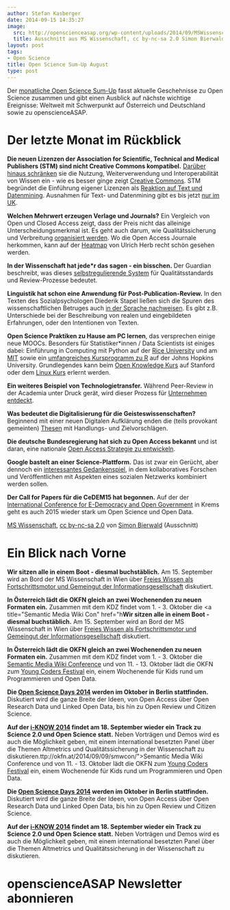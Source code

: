 ```yaml
---
author: Stefan Kasberger
date: 2014-09-15 14:35:27
image:
  src: http://openscienceasap.org/wp-content/uploads/2014/09/MSWissenschaft-580x321.jpg
  title: Ausschnitt aus MS Wissenschaft, cc by-nc-sa 2.0 Simon Bierwald
layout: post
tags:
- Open Science
title: Open Science Sum-Up August
type: post
---
```


Der [monatliche Open Science Sum-Up](http://openscienceasap.org/social/monthly-sum-up/) fasst aktuelle Geschehnisse zu Open Science zusammen und gibt einen Ausblick auf nächste wichtige Ereignisse: Weltweit mit Schwerpunkt auf Österreich und Deutschland sowie zu openscienceASAP.

# Der letzte Monat im Rückblick

**Die neuen Lizenzen der Association for Scientific, Technical and Medical Publishers (STM) sind nicht Creative Commons kompatibel.** [Darüber hinaus schränken](http://www.plos.org/global-coalition-of-access-to-research-science-and-education-organizations-calls-on-stm-to-withdraw-new-model-licenses/) sie die Nutzung, Weiterverwendung und Interoperabilität von Wissen ein - wie es besser ginge zeigt [Creative Commons](https://www.mysciencework.com/news/11561/a-creative-commons-guide-to-sharing-your-science). STM begründet die Einführung eigener Lizenzen als [Reaktion auf Text und Datenmining](http://www.stm-assoc.org/open-access-licensing/). Ausnahmen für Text- und Datenmining gibt es bis jetzt [nur im UK](http://blogs.lse.ac.uk/impactofsocialsciences/2014/06/04/the-right-to-read-is-the-right-to-mine-tdm/).

**Welchen Mehrwert erzeugen Verlage und Journals?** Ein Vergleich von Open und Closed Access zeigt, dass der Preis nicht das alleinige Unterscheidungsmerkmal ist. Es geht auch darum, wie Qualitätssicherung und Verbreitung [organisiert werden](http://www.nature.com/news/open-access-the-true-cost-of-science-publishing-1.12676). Wo die Open Access Journale herkommen, kann auf der [Heatmap](http://www.scinoptica.com/pages/topics/open-access-heatmap.php) von Ulrich Herb recht schön gesehen werden.

**In der Wissenschaft hat jede*r das sagen - ein bisschen.** Der Guardian beschreibt, was dieses [selbstregulierende System](http://www.theguardian.com/science/occams-corner/2014/aug/15/who-governs-science) für Qualitätsstandards und Review-Prozesse bedeutet.

**Linguistik hat schon eine Anwendung für Post-Publication-Review.** In den Texten des Sozialpsychologen Diederik Stapel ließen sich die Spuren des wissenschaftlichen Betruges auch [in der Sprache nachweisen](http://www.plosone.org/article/info%3Adoi%2F10.1371%2Fjournal.pone.0105937). Es gibt z.B. Unterschiede bei der Beschreibung von realen und eingebildeten Erfahrungen, oder den Intentionen von Texten.

**Open Science Praktiken zu Hause am PC lernen**, das versprechen einige neue MOOCs. Besonders für Statistiker*innen / Data Scientists ist einiges dabei: Einführung in Computing mit Python auf der [Rice University](https://www.coursera.org/specialization/fundamentalscomputing/9?utm_medium=listingPage) und am [MIT](https://www.edx.org/course/mitx/mitx-6-00-1x-introduction-computer-2841#.VA852v5k8qU) sowie ein [umfangreiches Kursprogramm zu R](https://www.coursera.org/specialization/jhudatascience/1?utm_medium=listingPage) auf der Johns Hopkins University. Grundlegendes kann beim [Open Knowledge Kurs](http://online.stanford.edu/course/open-knowledge-changing-global-course-learning?utm_source=Stanford%20Online&utm_medium=Email&utm_term=Mailer%20August%202014&utm_content=Announcement&utm_campaign=New%20Online%20Learning%20Opportunities) auf Stanford oder dem [Linux Kurs](https://courses.edx.org/courses/LinuxFoundationX/LFS101x/2T2014/info) erlernt werden.

**Ein weiteres Beispiel von Technologietransfer.** Während Peer-Review in der Academia unter Druck gerät, wird dieser Prozess für [Unternehmen entdeckt](http://techcrunch.com/2014/08/27/why-more-companies-should-submit-to-peer-review/).

**Was bedeutet die Digitalisierung für die Geisteswissenschaften?** Beginnend mit einer neuen Digitalen Aufklärung enden die (teils provokant gemeinten) [Thesen](http://liu.english.ucsb.edu/theses-on-the-epistemology-of-the-digital-page/) mit Handlungs- und Zielvorschlägen.

**Die deutsche Bundesregierung hat sich zu Open Access bekannt** und ist daran, eine nationale [Open Access Strategie zu entwickeln](http://www.hightech-strategie.de/de/Open-Access-Strategie-entwickeln-126.php).

**Google bastelt an einer Science-Plattform.** Das ist zwar ein Gerücht, aber dennoch ein [interessantes Gedankenspiel](http://www.wired.co.uk/news/archive/2014-08/13/google-science-would-we-need-it), in dem kollaboratives Forschen und Veröffentlichen mit Aspekten eines sozialen Netzwerks kombiniert werden sollen.

**Der Call for Papers für die CeDEM15 hat begonnen.** Auf der der [International Conference for E-Democracy and Open Government](http://www.donau-uni.ac.at/en/department/gpa/telematik/edemocracy-conference/edem/vid/20773/index.php?URL=/en/department/gpa/telematik/edemocracy-conference/20773) in Krems geht es auch 2015 wieder stark um Open Science und Open Data.

 [MS Wissenschaft](https://www.flickr.com/photos/simsullen/14297613384), [cc by-nc-sa 2.0](https://creativecommons.org/licenses/by-nc-sa/2.0/) von [Simon Bierwald](https://www.flickr.com/photos/simsullen/) (Ausschnitt)

# Ein Blick nach Vorne

**Wir sitzen alle in einem Boot - diesmal buchstäblich.** Am 15. September wird an Bord der MS Wissenschaft in Wien über [Freies Wissen als Fortschrittsmotor und Gemeingut der Informationsgesellschaft](http://okfn.at/2014/08/28/ms-wissenschaft-dialog-an-deck-wissenschaft-und-freies-wissen-fortschrittsmotor-und-gemeingut-der-informationsgesellschaft/) diskutiert.

**In Österreich lädt die OKFN gleich an zwei Wochenenden zu neuen Formaten ein.** Zusammen mit dem KDZ findet vom 1. - 3. Oktober die <a title="Semantic Media Wiki Con" href="h**Wir sitzen alle in einem Boot - diesmal buchstäblich.** Am 15. September wird an Bord der MS Wissenschaft in Wien über [Freies Wissen als Fortschrittsmotor und Gemeingut der Informationsgesellschaft](http://okfn.at/2014/08/28/ms-wissenschaft-dialog-an-deck-wissenschaft-und-freies-wissen-fortschrittsmotor-und-gemeingut-der-informationsgesellschaft/) diskutiert.

**In Österreich lädt die OKFN gleich an zwei Wochenenden zu neuen Formaten ein.** Zusammen mit dem KDZ findet vom 1. - 3. Oktober die [Semantic Media Wiki Conference](http://okfn.at/2014/09/09/smwcon/) und von 11. - 13. Oktober lädt die OKFN zum [Young Coders Festival](http://okfn.at/2014/07/10/young-coders-festivala123/) ein, einem Wochenende für Kids rund um Programmieren und Open Data.

**Die [Open Science Days 2014](http://osd.mpdl.mpg.de/) werden im Oktober in Berlin stattfinden.** Diskutiert wird die ganze Breite der Ideen, von Open Access über Open Research Data und Linked Open Data, bis hin zu Open Review und Citizen Science.

**Auf der [i-KNOW 2014](http://i-know.at/) findet am 18. September wieder ein Track zu Science 2.0 und Open Science statt.** Neben Vorträgen und Demos wird es auch die Möglichkeit geben, mit einem international besetzten Panel über die Themen Altmetrics und Qualitätssicherung in der Wissenschaft zu diskutieren.ttp://okfn.at/2014/09/09/smwcon/">Semantic Media Wiki Conference und von 11. - 13. Oktober lädt die OKFN zum [Young Coders Festival](http://okfn.at/2014/07/10/young-coders-festivala123/) ein, einem Wochenende für Kids rund um Programmieren und Open Data.

**Die [Open Science Days 2014](http://osd.mpdl.mpg.de/) werden im Oktober in Berlin stattfinden.** Diskutiert wird die ganze Breite der Ideen, von Open Access über Open Research Data und Linked Open Data, bis hin zu Open Review und Citizen Science.

**Auf der [i-KNOW 2014](http://i-know.at/) findet am 18. September wieder ein Track zu Science 2.0 und Open Science statt.** Neben Vorträgen und Demos wird es auch die Möglichkeit geben, mit einem international besetzten Panel über die Themen Altmetrics und Qualitätssicherung in der Wissenschaft zu diskutieren.

# openscienceASAP Newsletter abonnieren